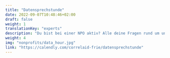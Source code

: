 ```yaml
---
title: "Datensprechstunde"
date: 2022-09-07T10:48:46+02:00
draft: false
weight: 1    
translationKey: "experts"
description: "Du bist bei einer NPO aktiv? Alle deine Fragen rund um unsere Arbeit und Daten kannst du in unserer *Datensprechstunde* mit unseren Koordinator*innen besprechen. Ob Projekte, Bildungsangebote, Veranstaltungen, Datenerhebung oder Datenanalyse: wir sehen uns dort!"
weight: 4
img: "nonprofits/data_hour.jpg"
link: "https://calendly.com/correlaid-frie/datensprechstunde"
---
```


<!-- ## Datensprechstunde
Du bist bei einer NPO aktiv? Alle deine Fragen rund um unsere Arbeit und Daten kannst du in unserer *Datensprechstunde* mit unseren Koordinator*innen besprechen. Ob Projekte, Bildungsangebote, Veranstaltungen, Datenerhebung oder Datenanalyse: wir sehen uns dort!
{{< button 
    btn-class="btn-dark"
    href="https://calendly.com/correlaid-frie/datensprechstunde"
    justify="center"
>}}
Datensprechstunde vereinbaren!
{{< /button >}} -->
